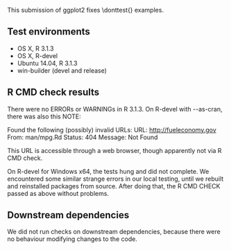 This submission of ggplot2 fixes \donttest{} examples.

## Test environments
* OS X, R 3.1.3
* OS X, R-devel
* Ubuntu 14.04, R 3.1.3
* win-builder (devel and release)

## R CMD check results

There were no ERRORs or WARNINGs in R 3.1.3. On R-devel with --as-cran, there was also this NOTE:

Found the following (possibly) invalid URLs:
  URL: http://fueleconomy.gov
    From: man/mpg.Rd
    Status: 404
    Message: Not Found

This URL is accessible through a web browser, though apparently not via R CMD check.


On R-devel for Windows x64, the tests hung and did not complete. We encountered some similar strange errors in our local testing, until we rebuilt and reinstalled packages from source. After doing that, the R CMD CHECK passed as above without problems.

## Downstream dependencies
We did not run checks on downstream dependencies, because there were no behaviour modifying changes to the code.

